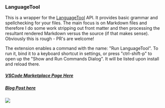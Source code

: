 ### LanguageTool

This is a wrapper for the [LanguageTool](https://languagetool.org/) API. It provides basic grammar and spellchecking for your files. The main focus is on Markdown files and therefore I do some work stripping out front matter and then processing the resultant rendered Markdown versus the source (if that makes sense). Obviously this is rough - PR's are welcome!

The extension enables a command with the name: "Run LanguageTool". To run it, bind it to a keyboard shortcut in settings, or press "ctrl-shift-p" to open up the "Show and Run Commands Dialog". It will be listed upon install and reload there.

##### [VSCode Marketplace Page Here](https://marketplace.visualstudio.com/items?itemName=raymondcamden.languagetool)
##### [Blog Post here](https://www.raymondcamden.com/2018/06/18/my-first-stab-at-a-grammar-extension-for-vs-code)

![](https://res.cloudinary.com/dheqbiqti/image/upload/v1544546556/Screenshots/Untitled.png)
